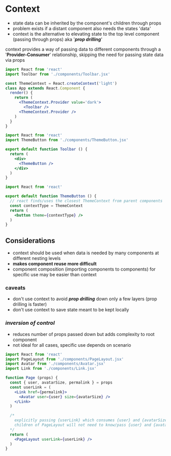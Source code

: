 # Context

* state data can be inherited by the component's children through props
* problem exists if a distant component also needs the states 'data'
* context is the alternative to elevating state to the top level component (passing through props) aka '**_prop drilling_**'

context provides a way of passing data to different components through a '**Provider-Consumer**' relationship, skipping the need for passing state data via props

```jsx
import React from 'react'
import Toolbar from './components/Toolbar.jsx'

const ThemeContext = React.createContext('light')
class App extends React.Component {
  render() {
    return (
      <ThemeContext.Provider value='dark'>
        <Toolbar />
      <ThemeContext.Provider />
    )
  }
}
```

```jsx
import React from 'react'
import ThemeButton from './components/ThemeButton.jsx'

export default function Toolbar () {
  return (
    <div>
      <ThemeButton />
    </div>
  )
}
```

```jsx
import React from 'react'

export default function ThemeButton () {
  // react finds/uses the closest ThemeContext from parent components
  const contextType = ThemeContext
  return (
    <button theme={contextType} />
  )
}
```

## Considerations

* context should be used when data is needed by many components at different nesting levels
* **makes component reuse more difficult**
* component composition (importing components to components) for specific use may be easier than context

### caveats

* don't use context to avoid **_prop drilling_** down only a few layers (prop drilling is faster)
* don't use context to save state meant to be kept locally

### _inversion of control_

* reduces number of props passed down but adds complexity to root component
* not ideal for all cases, specific use depends on scenario

```jsx
import React from 'react'
import PageLayout from './components/PageLayout.jsx'
import Avatar from './components/Avatar.jsx'
import Link from './components/Link.jsx'

function Page (props) {
  const { user, avatarSize, permalink } = props
  const userLink = (
    <Link href={permalink}>
      <Avatar user={user} size={avatarSize} />
    </Link>
  )

  /*
    explicitly passing {userLink} which consumes {user} and {avatarSize}
    children of PageLayout will not need to know/pass {user} and {avatarSize}, only {userLink}
  */
  return (
    <PageLayout userLink={userLink} />
  )
}
```
